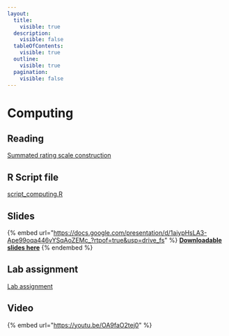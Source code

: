 ```yaml
---
layout:
  title:
    visible: true
  description:
    visible: false
  tableOfContents:
    visible: true
  outline:
    visible: true
  pagination:
    visible: false
---
```


# Computing

## Reading

[Summated rating scale construction](https://drive.google.com/file/d/1-Gjbex4YsZaDJSYEnIe03Ec1awRFd3Al/view?usp=sharing)

## R Script file

[script\_computing.R](https://drive.google.com/open?id=1VYeQ6ts2fjYeTrN\_fMxW-6yGDn5c2wt1\&usp=drive\_fs)

## Slides

{% embed url="https://docs.google.com/presentation/d/1aiypHsLA3-Ape99oqa446vYSqAoZEMc_?rtpof=true&usp=drive_fs" %}
[**Downloadable slides here**](https://docs.google.com/presentation/d/1aiypHsLA3-Ape99oqa446vYSqAoZEMc\_?rtpof=true\&usp=drive\_fs)
{% endembed %}

## Lab assignment

[Lab assignment](https://docs.google.com/document/d/1azrVv-p9p2VYRh7hn53w2cLlBfTrycpn?rtpof=true\&usp=drive\_fs)

## Video

{% embed url="https://youtu.be/OA9faO2tej0" %}
